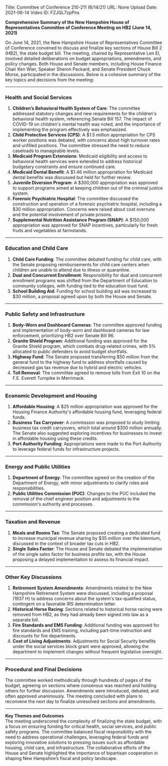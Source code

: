 Title: Committee of Conference 210-211 (6/14/21)
URL: None
Upload Date: 2021-06-14
Video ID: FZJQL7zpPns

**Comprehensive Summary of the New Hampshire House of Representatives Committee of Conference Meeting on HB2 (June 14, 2021)**

On June 14, 2021, the New Hampshire House of Representatives Committee of Conference convened to discuss and finalize key sections of House Bill 2 (HB2), the state budget bill. The meeting, chaired by Representative Len El, involved detailed deliberations on budget appropriations, amendments, and policy changes. Both House and Senate members, including House Finance Chair Ken Wier, Speaker Sheron Packard, and Senate President Chuck Morse, participated in the discussions. Below is a cohesive summary of the key topics and decisions from the meeting:

---

### **Health and Social Services**
1. **Children’s Behavioral Health System of Care**: The committee addressed statutory changes and new requirements for the children's behavioral health system, referencing Senate Bill 157. The impact of COVID-19 on children's mental health was noted, and the importance of implementing the program effectively was emphasized.
2. **Child Protective Services (CPS)**: A $1.5 million appropriation for CPS worker positions was debated, with concerns about high turnover rates and unfilled positions. The committee stressed the need to reduce caseloads to manageable levels.
3. **Medicaid Program Extensions**: Medicaid eligibility and access to behavioral health services were extended to address historical budgetary constraints and ensure continued care.
4. **Medicaid Dental Benefit**: A $1.46 million appropriation for Medicaid dental benefits was discussed but held for further review.
5. **Juvenile Diversion Program**: A $300,000 appropriation was approved to support programs aimed at keeping children out of the criminal justice system.
6. **Forensic Psychiatric Hospital**: The committee discussed the construction and operation of a forensic psychiatric hospital, including a $30 million appropriation. Concerns were raised about cost overruns and the potential involvement of private prisons.
7. **Supplemental Nutrition Assistance Program (SNAP)**: A $150,000 appropriation was approved for SNAP incentives, particularly for fresh fruits and vegetables at farmstands.

---

### **Education and Child Care**
1. **Child Care Funding**: The committee debated funding for child care, with the Senate proposing reimbursements for child care centers when children are unable to attend due to illness or quarantine.
2. **Dual and Concurrent Enrollment**: Responsibility for dual and concurrent enrollment programs was shifted from the Department of Education to community colleges, with funding tied to the education trust fund.
3. **School Building Aid**: Funding for school building aid was increased to $30 million, a proposal agreed upon by both the House and Senate.

---

### **Public Safety and Infrastructure**
1. **Body-Worn and Dashboard Cameras**: The committee approved funding and implementation of body-worn and dashboard cameras for law enforcement, prioritizing HB2 over Senate Bill 96.
2. **Granite Shield Program**: Additional funding was approved for the Granite Shield program, which combats drug-related crimes, with 5% allocated to public defenders to avoid budget shortfalls.
3. **Highway Fund**: The Senate proposed transferring $50 million from the general fund to the highway fund to address shortfalls caused by decreased gas tax revenue due to hybrid and electric vehicles.
4. **Toll Removal**: The committee agreed to remove tolls from Exit 10 on the F.E. Everett Turnpike in Merrimack.

---

### **Economic Development and Housing**
1. **Affordable Housing**: A $25 million appropriation was approved for the Housing Finance Authority's affordable housing fund, leveraging federal funds.
2. **Business Tax Carryover**: A commission was proposed to study limiting business tax credit carryovers, which total around $300 million annually. The Senate also suggested exploring incentives for businesses to invest in affordable housing using these credits.
3. **Port Authority Funding**: Appropriations were made to the Port Authority to leverage federal funds for infrastructure projects.

---

### **Energy and Public Utilities**
1. **Department of Energy**: The committee agreed on the creation of the Department of Energy, with minor adjustments to clarify roles and responsibilities.
2. **Public Utilities Commission (PUC)**: Changes to the PUC included the removal of the chief engineer position and adjustments to the commission's authority and processes.

---

### **Taxation and Revenue**
1. **Meals and Rooms Tax**: The Senate proposed creating a dedicated fund to increase municipal revenue sharing by $35 million over the biennium, discussed in the context of broader tax cuts in HB2.
2. **Single Sales Factor**: The House and Senate debated the implementation of the single sales factor for business profits tax, with the House proposing a delayed implementation to assess its financial impact.

---

### **Other Key Discussions**
1. **Retirement System Amendments**: Amendments related to the New Hampshire Retirement System were discussed, including a proposal (1937 H) to address concerns about the system's tax-qualified status, contingent on a favorable IRS determination letter.
2. **Historical Horse Racing**: Sections related to historical horse racing were removed from HB2, as they had already been signed into law as a separate bill.
3. **Fire Standards and EMS Funding**: Additional funding was approved for fire standards and EMS training, including part-time instruction and discounts for fire departments.
4. **Cost of Living Adjustments**: Adjustments for Social Security benefits under the social services block grant were approved, allowing the department to implement changes without frequent legislative oversight.

---

### **Procedural and Final Decisions**
The committee worked methodically through hundreds of pages of the budget, agreeing on sections where consensus was reached and holding others for further discussion. Amendments were introduced, debated, and often approved unanimously. The meeting concluded with plans to reconvene the next day to finalize unresolved sections and amendments.

---

**Key Themes and Outcomes**  
The meeting underscored the complexity of finalizing the state budget, with a focus on ensuring funding for critical health, social services, and public safety programs. The committee balanced fiscal responsibility with the need to address operational challenges, leveraging federal funds and exploring innovative solutions to pressing issues such as affordable housing, child care, and infrastructure. The collaborative efforts of the House and Senate highlighted the importance of bipartisan cooperation in shaping New Hampshire’s fiscal and policy landscape.